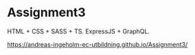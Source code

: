 # Assignment3

HTML + CSS + SASS + TS. ExpressJS + GraphQL.

https://andreas-ingeholm-ec-utbildning.github.io/Assignment3/
